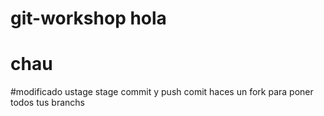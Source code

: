 # git-workshop hola
# chau
#modificado
ustage
stage
commit y push
comit
haces un fork para poner todos tus branchs